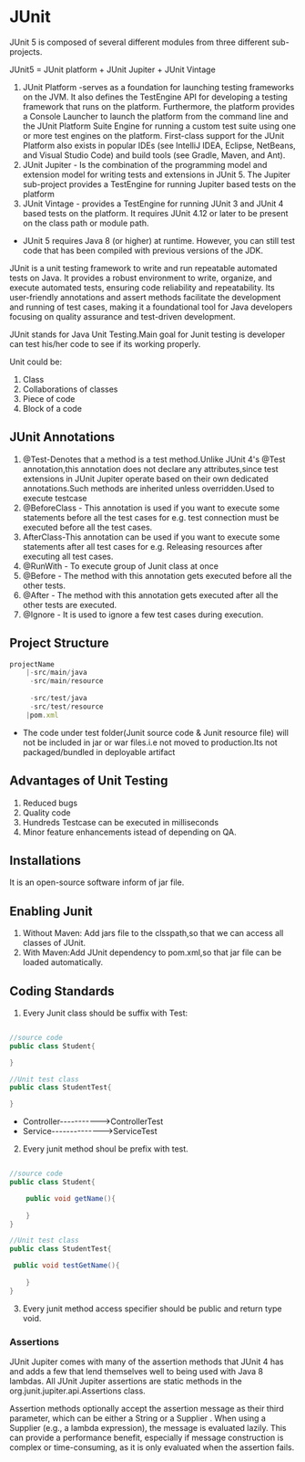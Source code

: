 # JUnit

JUnit 5 is composed of several different modules from three different sub-projects.

JUnit5 = JUnit platform + JUnit Jupiter + JUnit Vintage

1. JUnit Platform -serves as a foundation for launching testing frameworks on the JVM. It also defines the TestEngine API for developing a testing framework that runs on the platform. Furthermore, the platform provides a Console Launcher to launch the platform from the command line and the JUnit Platform Suite Engine for running a custom test suite using one or more test engines on the platform. First-class support for the JUnit Platform also exists in popular IDEs (see IntelliJ IDEA, Eclipse, NetBeans, and Visual Studio Code) and build tools (see Gradle, Maven, and Ant).
2. JUnit Jupiter - Is the combination of the programming model and extension model for writing tests and extensions in JUnit 5. The Jupiter sub-project provides a TestEngine for running Jupiter based tests on the platform
3. JUnit Vintage - provides a TestEngine for running JUnit 3 and JUnit 4 based tests on the platform. It requires JUnit 4.12 or later to be present on the class path or module path.

* JUnit 5 requires Java 8 (or higher) at runtime. However, you can still test code that has been compiled with previous versions of the JDK.

JUnit is a unit testing framework to write and run repeatable automated tests on Java. It provides a robust environment to write, organize, and execute automated tests, ensuring code reliability and repeatability. Its user-friendly annotations and assert methods facilitate the development and running of test cases, making it a foundational tool for Java developers focusing on quality assurance and test-driven development.

JUnit stands for Java Unit Testing.Main goal for Junit testing is developer can test his/her code to see if its working properly.

Unit could be:

1. Class
2. Collaborations of classes
3. Piece of code
4. Block of a code

## JUnit Annotations

1. @Test-Denotes that a method is a test method.Unlike JUnit 4's @Test annotation,this annotation does not declare any attributes,since test extensions in JUnit Jupiter operate based on their own dedicated annotations.Such methods are inherited unless overridden.Used to execute testcase
2. @BeforeClass - This annotation is used if you want to execute some statements before all the test cases for e.g. test connection must be executed before all the test cases.
3. AfterClass-This annotation can be used if you want to execute some statements after all test cases for e.g. Releasing resources after executing all test cases.
4. @RunWith - To execute group of Junit class at once
5. @Before - The method with this annotation gets executed before all the other tests.
6. @After - The method with this annotation gets executed after all the other tests are executed.
7. @Ignore - It is used to ignore a few test cases during execution.

## Project Structure

```js
projectName
    |-src/main/java
     -src/main/resource
     
     -src/test/java
     -src/test/resource
    |pom.xml
```

* The code under test folder(Junit source code & Junit resource file) will not be included in jar or war files.i.e not moved to production.Its not packaged/bundled in deployable artifact

## Advantages of Unit Testing

1. Reduced bugs
2. Quality code
3. Hundreds Testcase can be executed in milliseconds
4. Minor feature enhancements istead of depending on QA.

## Installations

It is an open-source software inform of jar file.

## Enabling Junit

1. Without Maven: Add jars file to the clsspath,so that we can access all classes of JUnit.
2. With Maven:Add JUnit dependency to pom.xml,so that jar file can be loaded automatically.

## Coding Standards

1. Every Junit class should be suffix with Test:

```java

//source code
public class Student{

}

//Unit test class
public class StudentTest{

}
```

- Controller----------->ControllerTest
- Service-------------->ServiceTest

2. Every junit method shoul be prefix with test.

```java

//source code
public class Student{

    public void getName(){
        
    }
}

//Unit test class
public class StudentTest{

 public void testGetName(){
        
    }
}
```

3. Every junit method access specifier should be public and return type void.

### Assertions

JUnit Jupiter comes with many of the assertion methods that JUnit 4 has and adds a few that lend themselves well to being used with Java 8 lambdas. All JUnit Jupiter assertions are static methods in the org.junit.jupiter.api.Assertions class.

Assertion methods optionally accept the assertion message as their third parameter, which can be either a String or a Supplier<String> .
When using a Supplier<String> (e.g., a lambda expression), the message is evaluated lazily. This can provide a performance benefit, especially if message construction is complex or time-consuming, as it is only evaluated when the assertion fails.
